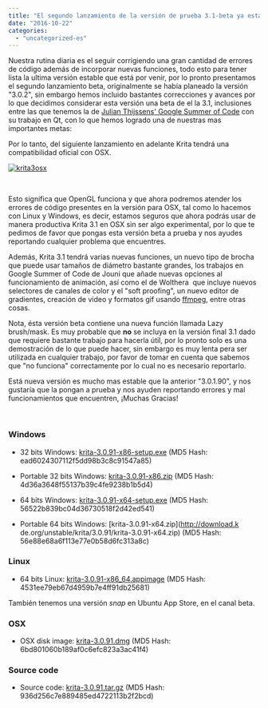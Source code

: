 ```yaml
---
title: "El segundo lanzamiento de la versión de prueba 3.1-beta ya está disponible"
date: "2016-10-22"
categories: 
  - "uncategorized-es"
---
```


Nuestra rutina diaria es el seguir corrigiendo una gran cantidad de errores de código además de incorporar nuevas funciones, todo esto para tener lista la ultima versión estable que está por venir, por lo pronto presentamos el segundo lanzamiento beta, originalmente se había planeado la versión "3.0.2", sin embargo hemos incluido bastantes correcciones y avances por lo que decidimos considerar esta versión una beta de el la 3.1, inclusiones entre las que tenemos la de [Julian Thijssens' Google Summer of Code](https://codereview.qt-project.org/#/c/166202) con su trabajo en Qt, con lo que hemos logrado una de nuestras mas importantes metas:

Por lo tanto, del siguiente lanzamiento en adelante Krita tendrá una compatibilidad oficial con OSX.

[![krita3osx](/images/posts/2016/krita3osx-1024x793.jpg)](/images/posts/2016/krita3osx.jpg)

 

Esto significa que OpenGL funciona y que ahora podremos atender los errores de código presentes en la versión para OSX, tal como lo hacemos con Linux y Windows, es decir, estamos seguros que ahora podrás usar de manera productiva Krita 3.1 en OSX sin ser algo experimental, por lo que te pedimos de favor que pongas esta versión beta a prueba y nos ayudes reportando cualquier problema que encuentres.

Además, Krita 3.1 tendrá varias nuevas funciones, un nuevo tipo de brocha que puede usar tamaños de diámetro bastante grandes, los trabajos en Google Summer of Code de Jouni que añade nuevas opciones al funcionamiento de animación, así como el de Wolthera  que incluye nuevos selectores de canales de color y el "soft proofing", un nuevo editor de gradientes, creación de video y formatos gif usando [ffmpeg](http://ffmpeg.org/), entre otras cosas.

Nota, ésta versión beta contiene una nueva función llamada Lazy brush/mask. Es muy probable que **no** se incluya en la versión final 3.1 dado que requiere bastante trabajo para hacerla útil, por lo pronto solo es una demostración de lo que puede hacer, sin embargo es muy lenta pera ser utilizada en cualquier trabajo, por favor de tomar en cuenta que sabemos que "no funciona" correctamente por lo cual no es necesario reportarlo.

Está nueva versión es mucho mas estable que la anterior "3.0.1.90", y nos gustaría que la pongan a prueba y nos ayuden reportando errores y mal funcionamientos que encuentren, ¡Muchas Gracias!

 

### Windows

- 32 bits Windows: [krita-3.0.91-x86-setup.exe](http://download.kde.org/unstable/krita/3.0.91/krita-3.0.91-x86-setup.exe) (MD5 Hash: ead6024307112f5dd98b3c8c91547a85)
- Portable 32 bits Windows: [krita-3.0.91-x86.zip](http://download.kde.org/unstable/krita/3.0.91/krita-3.0.91-x86.zip) (MD5 Hash: 4d36a3648f55137b39c4fe9238b1b5d4)

- 64 bits Windows: [krita-3.0.91-x64-setup.exe](http://download.kde.org/unstable/krita/3.0.91/krita-3.0.91-x64-setup.exe) (MD5 Hash: 56522b839bc04d36730518f2d42ed541)
- Portable 64 bits Windows: [krita-3.0.91-x64.zip](http://download.k de.org/unstable/krita/3.0.91/krita-3.0.91-x64.zip) (MD5 Hash: 56e88e68a6f113e77e0b58d6fc313a8c)

### Linux

- 64 bits Linux: [krita-3.0.91-x86\_64.appimage](http://download.kde.org/unstable/krita/3.0.91/krita-3.0.91-x86_64.appimage) (MD5 Hash: 4531ee79eb67d4959b7e4ff91db25681)

También tenemos una versión _snap_ en Ubuntu App Store, en el canal beta.

### OSX

- OSX disk image: [krita-3.0.91.dmg](http://download.kde.org/unstable/krita/3.0.91/krita-3.0.91.dmg) (MD5 Hash: 6bd801060b189af0c6efc823a3ac41f4)

### Source code

- Source code: [krita-3.0.91.tar.gz](http://download.kde.org/unstable/krita/3.0.91/krita-3.0.91.tar.gz) (MD5 Hash: 936d256c7e889485ed4722113b2f2bcd)
